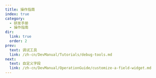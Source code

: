 ```yaml
---
title: 操作指南
index: true
category:
  - 研发手册
  - 操作指南
dir:
  link: true
  order: 2
prev:
  text: 调试工具
  link: /zh-cn/DevManual/Tutorials/debug-tools.md
next:
  text: 自定义字段
  link: /zh-cn/DevManual/OperationGuide/customize-a-field-widget.md
---
```

